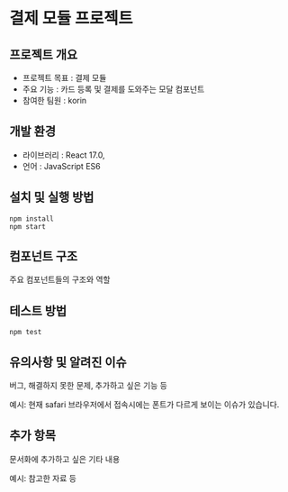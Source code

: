 # 결제 모듈 프로젝트

## 프로젝트 개요

- 프로젝트 목표 : 결제 모듈
- 주요 기능 : 카드 등록 및 결제를 도와주는 모달 컴포넌트
- 참여한 팀원 : korin

## 개발 환경

- 라이브러리 : React 17.0,
- 언어 : JavaScript ES6

## 설치 및 실행 방법

```
npm install
npm start
```

## 컴포넌트 구조

주요 컴포넌트들의 구조와 역할

## 테스트 방법

```
npm test
```

## 유의사항 및 알려진 이슈

버그, 해결하지 못한 문제, 추가하고 싶은 기능 등

예시: 현재 safari 브라우저에서 접속시에는 폰트가 다르게 보이는 이슈가 있습니다.

## 추가 항목

문서화에 추가하고 싶은 기타 내용

예시: 참고한 자료 등

